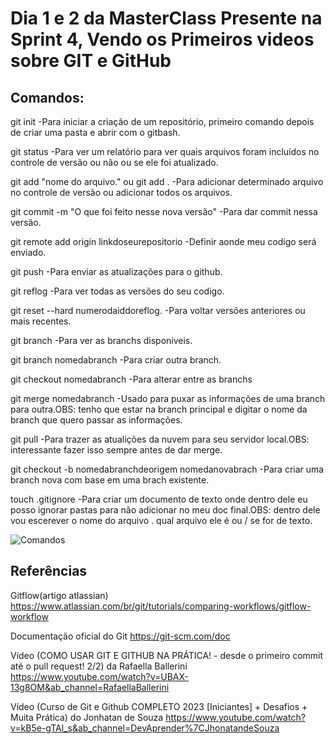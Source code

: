 # Dia 1 e 2 da MasterClass Presente na Sprint 4, Vendo os Primeiros videos sobre GIT e GitHub

## Comandos:

git init -Para iniciar a criação de um repositório, primeiro comando depois de criar uma pasta e abrir com o gitbash.

git status -Para ver um relatório para ver quais arquivos foram incluídos no controle de versão ou não ou se ele foi atualizado.

git add "nome do arquivo." ou git add . -Para adicionar determinado arquivo no controle de versão ou adicionar todos os arquivos.

git commit -m "O que foi feito nesse nova versão" -Para dar commit nessa versão.

git remote add origin linkdoseurepositorio -Definir aonde meu codigo será enviado.

git push -Para enviar as atualizações para o github.

git reflog -Para ver todas as versões do seu codigo.

git reset --hard numerodaiddoreflog. -Para voltar versões anteriores ou mais recentes.

git branch -Para ver as branchs disponiveis.

git branch nomedabranch -Para criar outra branch.

git checkout nomedabranch -Para alterar entre as branchs

git merge nomedabranch -Usado para puxar as informações de uma branch para outra.OBS: tenho que estar na branch principal e digitar o nome da branch que quero passar as informações.

git pull -Para trazer as atualições da nuvem para seu servidor local.OBS: interessante fazer isso sempre antes de dar merge.

git checkout -b nomedabranchdeorigem nomedanovabrach -Para criar uma branch nova com base em uma brach existente.

touch .gitignore -Para criar um documento de texto onde dentro dele eu posso ignorar pastas para não adicionar no meu doc final.OBS: dentro dele vou escerever o nome do arquivo . qual arquivo ele é ou / se for de texto.

![Comandos](https://github.com/JulioCaetanovds/RealityStone_JulioCaetano_Compass/blob/a4f006241c3b63d0f5e44f713eed68efe469cfa1/Git%20e%20Github%2C%20principais%20comandos/Capturas%20de%20tela/Screenshot_1.png)

## Referências

Gitflow(artigo atlassian)
https://www.atlassian.com/br/git/tutorials/comparing-workflows/gitflow-workflow

Documentação oficial do Git
https://git-scm.com/doc

Vídeo (COMO USAR GIT E GITHUB NA PRÁTICA! - desde o primeiro commit até o pull request! 2/2) da Rafaella Ballerini
https://www.youtube.com/watch?v=UBAX-13g8OM&ab_channel=RafaellaBallerini

Vídeo (Curso de Git e Github COMPLETO 2023 [Iniciantes] + Desafios + Muita Prática) do Jonhatan de Souza
https://www.youtube.com/watch?v=kB5e-gTAl_s&ab_channel=DevAprender%7CJhonatandeSouza

